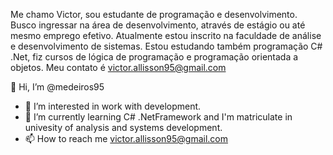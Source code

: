 Me chamo Victor, sou estudante de programação e desenvolvimento.
Busco ingressar na área de desenvolvimento, através de estágio ou até mesmo emprego efetivo.
Atualmente estou inscrito na faculdade de análise e desenvolvimento de sistemas.
Estou estudando também programação C# .Net, fiz cursos de lógica de programação e programação orientada a objetos.
Meu contato é victor.allisson95@gmail.com



👋 Hi, I’m @medeiros95
- 👀 I’m interested in work with development.
- 🌱 I’m currently learning C# .NetFramework and I'm matriculate in univesity of analysis and systems development.
- 📫 How to reach me victor.allisson95@gmail.com

<!---
medeiros95/medeiros95 is a ✨ special ✨ repository because its `README.md` (this file) appears on your GitHub profile.
You can click the Preview link to take a look at your changes.
--->
